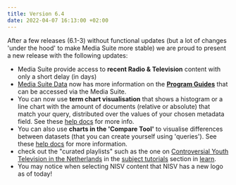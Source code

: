 ```yaml
---
title: Version 6.4
date: 2022-04-07 16:13:00 +02:00
---
```


After a few releases (6.1-3) without functional updates (but a lot of changes 'under the hood' to make Media Suite more stable) we are proud to present a new release with the following updates:

*  Media Suite provide access to **recent Radio & Television** content with only a short delay (in days)
*  [Media Suite Data](https://mediasuitedata.clariah.nl/) now has more information on the **[Program Guides](https://mediasuitedata.clariah.nl/dataset?q=program+guides)** that can be accessed via the Media Suite.
* You can now use **term chart visualisation** that shows a histogram or a line chart with the amount of documents (relative or absolute) that match your query, distributed over the values of your chosen metadata field. See these [help docs](https://mediasuite.clariah.nl/documentation/howtos/search#term-charts) for more info.  
* You can also use **charts in the 'Compare Tool'** to visualise differences between datasets (that you can create yourself using 'queries'). See these [help docs](https://mediasuite.clariah.nl/documentation/howtos/compare-queries) for more information.
* check out the "curated playlists" such as the one on [Controversial Youth Television in the Netherlands](https://mediasuite.clariah.nl/learn/subject-tutorials/curated-playlist-controversial-youth-television-in-the-netherlands) in the [subject tutorials](https://mediasuite.clariah.nl/learn/subject-tutorials) section in [learn](https://mediasuite.clariah.nl/learn).  
* You may notice when selecting NISV content that NISV has a new logo as of today! 

